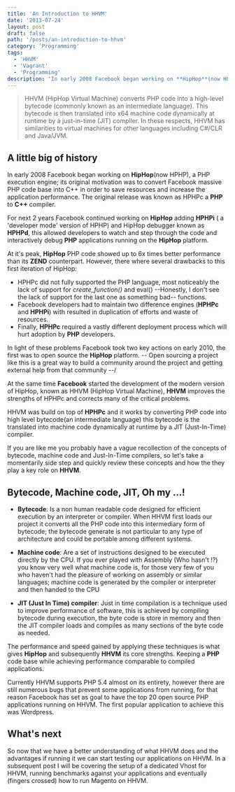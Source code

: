 ```yaml
---
title: 'An Introduction to HHVM'
date: '2013-07-24'
layout: post
draft: false
path: '/posts/an-introduction-to-hhvm'
category: 'Programming'
tags:
  - 'HHVM'
  - 'Vagrant'
  - 'Programming'
description: 'In early 2008 Facebook began working on **HipHop**(now HPHP), a PHP execution engine; its original motivation was to convert Facebook massive PHP code base into C++ in order to save resources and increase the application performance. The original release was known as HPHPc a **PHP** to **C++** compiler.'
---
```


> HHVM (HipHop Virtual Machine) converts PHP code into a high-level bytecode (commonly known as an intermediate language). This bytecode is then translated into x64 machine code dynamically at runtime by a just-in-time (JIT) compiler. In these respects, HHVM has similarities to virtual machines for other languages including C#/CLR and Java/JVM.

## A little big of history

In early 2008 Facebook began working on **HipHop**(now HPHP), a PHP execution engine; its original motivation was to convert Facebook massive PHP code base into C++ in order to save resources and increase the application performance. The original release was known as HPHPc a **PHP** to **C++** compiler.

For next 2 years Facebook continued working on **HipHop** adding **HPHPi** ( a 'developer mode' version of HPHP) and HipHop debugger known as **HPHPd**, this allowed developers to watch and step through the code and interactively debug **PHP** applications running on the **HipHop** platform.

At it's peak, **HipHop** PHP code showed up to 6x times better performance than its **ZEND** counterpart. However, there where several drawbacks to this first iteration of HipHop:

- HPHPc did not fully supported the PHP language, most noticeably the lack of support for _create_function()_ and eval() --Honestly, I don't see the lack of support for the last one as something bad-- functions.
- Facebook developers had to maintain two difference engines (**HPHPc** and **HPHPi**) with resulted in duplication of efforts and waste of resources.
- Finally, **HPHPc** required a vastly different deployment process which will hurt adoption by **PHP** developers.

In light of these problems Facebook took two key actions on early 2010, the first was to open source the **HipHop** platform. -- Open sourcing a project like this is a great way to build a community around the project and getting external help from that community --/

At the same time **Facebook** started the development of the modern version of HipHop, known as HHVM (HipHop Virtual Machine), **HHVM** improves the strengths of HPHPc and corrects many of the critical problems.

HHVM was build on top of **HPHPc** and it works by converting PHP code into high level bytecode(an intermediate language) this bytecode is the translated into machine code dynamically at runtime by a JIT (Just-In-Time) compiler.

If you are like me you probably have a vague recollection of the concepts of bytecode, machine code and Just-In-Time compilers, so let's take a momentarily side step and quickly review these concepts and how the they play a key role on **HHVM**.

## Bytecode, Machine code, JIT, Oh my ...!

- **Bytecode**: Is a non human readable code designed for efficient execution by an interpreter or compiler. When HHVM first loads our project it converts all the PHP code into this intermediary form of bytecode; the bytecode generate is not particular to any type of architecture and could be portable among different systems.

- **Machine code**: Are a set of instructions designed to be executed directly by the CPU. If you ever played with Assembly (Who hasn't !?) you know very well what machine code is, for those very few of you who haven't had the pleasure of working on assembly or similar languages; machine code is generated by the compiler or interpreter and then handed to the CPU

- **JIT (Just In Time) compiler**: Just in time compilation is a technique used to improve performance of software, this is achieved by compiling bytecode during execution, the byte code is store in memory and then the JIT compiler loads and compiles as many sections of the byte code as needed.

The performance and speed gained by applying these techniques is what gives **HipHop** and subsequently **HHVM** its core strengths. Keeping a **PHP** code base while achieving performance comparable to compiled applications.

Currently HHVM supports PHP 5.4 almost on its entirety, however there are still numerous bugs that prevent some applications from running, for that reason Facebook has set as goal to have the top 20 open source PHP applications running on HHVM. The first popular application to achieve this was Wordpress.

## What's next

So now that we have a better understanding of what HHVM does and the advantages if running it we can start testing our applications on HHVM. In a subsequent post I will be covering the setup of a dedicated Vhost for HHVM, running benchmarks against your applications and eventually (fingers crossed) how to run Magento on HHVM.
